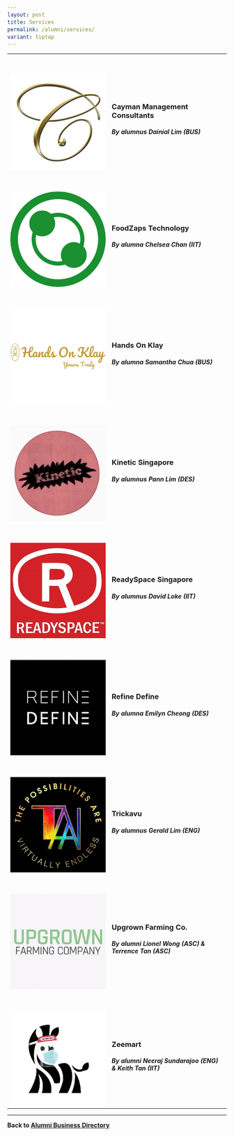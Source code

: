 ```yaml
---
layout: post
title: Services
permalink: /alumni/services/
variant: tiptap
---
```

<table style="minWidth: 50px">
<colgroup>
<col>
<col>
</colgroup>
<tbody>
<tr>
<td rowspan="1" colspan="1">
<p>
<br>
</p>
<div class="isomer-image-wrapper">
<img style="display:block;margin-left:auto;margin-right:auto;" height="auto" width="100%" alt="Services1" src="/images/MerchantServices-CaymanManagementConsultants.png">
</div>
</td>
<td rowspan="1" colspan="1">
<p>
<br>
</p>
<h3>Cayman Management Consultants</h3>
<h5><em>By alumnus Dainial Lim (BUS)</em></h5>
</td>
</tr>
<tr>
<td rowspan="1" colspan="1">
<p>
<br>
</p>
<div class="isomer-image-wrapper">
<img style="display:block;margin-left:auto;margin-right:auto;" height="auto" width="100%" alt="Services3" src="/images/MerchantServices-FoodZapsTechnology.png">
</div>
</td>
<td rowspan="1" colspan="1">
<p>
<br>
</p>
<h3>FoodZaps Technology</h3>
<h5><em>By alumna Chelsea Chan (IIT)</em></h5>
</td>
</tr>
<tr>
<td rowspan="1" colspan="1">
<p>
<br>
</p>
<div class="isomer-image-wrapper">
<img style="display:block;margin-left:auto;margin-right:auto;" height="auto" width="100%" alt="Services4" src="/images/MerchantServices-HandsOnKlay.png">
</div>
</td>
<td rowspan="1" colspan="1">
<p>
<br>
</p>
<h3>Hands On Klay</h3>
<h5><em>By alumna Samantha Chua (BUS)</em></h5>
</td>
</tr>
<tr>
<td rowspan="1" colspan="1">
<p>
<br>
</p>
<div class="isomer-image-wrapper">
<img style="display:block;margin-left:auto;margin-right:auto;" height="auto" width="100%" alt="Services5" src="/images/MerchantServices-KineticSingapore.PNG">
</div>
</td>
<td rowspan="1" colspan="1">
<p>
<br>
</p>
<h3>Kinetic Singapore</h3>
<h5><em>By alumnus Pann Lim (DES)</em></h5>
</td>
</tr>
<tr>
<td rowspan="1" colspan="1">
<p>
<br>
</p>
<div class="isomer-image-wrapper">
<img style="display:block;margin-left:auto;margin-right:auto;" height="auto" width="100%" alt="Services6" src="/images/MerchantServices-ReadySpace.jpg">
</div>
</td>
<td rowspan="1" colspan="1">
<p>
<br>
</p>
<h3>ReadySpace Singapore</h3>
<h5><em>By alumnus David Loke (IIT)</em></h5>
</td>
</tr>
<tr>
<td rowspan="1" colspan="1">
<p>
<br>
</p>
<div class="isomer-image-wrapper">
<img style="display:block;margin-left:auto;margin-right:auto;" height="auto" width="100%" alt="Services7" src="/images/MerchantServices-RefineDefine.png">
</div>
</td>
<td rowspan="1" colspan="1">
<p>
<br>
</p>
<h3>Refine Define</h3>
<h5><em>By alumna Emilyn Cheong (DES)</em></h5>
</td>
</tr>
<tr>
<td rowspan="1" colspan="1">
<p>
<br>
</p>
<div class="isomer-image-wrapper">
<img style="display:block;margin-left:auto;margin-right:auto;" height="auto" width="100%" alt="Services8" src="/images/MerchantServices-Trickavu.jpg">
</div>
</td>
<td rowspan="1" colspan="1">
<p>
<br>
</p>
<h3>Trickavu</h3>
<h5><em>By alumnus Gerald Lim (ENG)</em></h5>
</td>
</tr>
<tr>
<td rowspan="1" colspan="1">
<p>
<br>
</p>
<div class="isomer-image-wrapper">
<img style="display:block;margin-left:auto;margin-right:auto;" height="auto" width="100%" alt="Services9" src="/images/MerchantServices-UpgrownFarmingCo.jpg">
</div>
</td>
<td rowspan="1" colspan="1">
<p>
<br>
</p>
<h3>Upgrown Farming Co.</h3>
<h5><em>By alumni Lionel Wong (ASC) &amp; Terrence Tan (ASC)</em></h5>
</td>
</tr>
<tr>
<td rowspan="1" colspan="1">
<p>
<br>
</p>
<div class="isomer-image-wrapper">
<img style="display:block;margin-left:auto;margin-right:auto;" height="auto" width="100%" alt="Services10" src="/images/MerchantServices-Zeemart.jpg">
</div>
</td>
<td rowspan="1" colspan="1">
<p>
<br>
</p>
<h3>Zeemart</h3>
<h5><em>By alumni Neeraj Sundarajoo (ENG) &amp; Keith Tan (IIT)</em></h5>
</td>
</tr>
</tbody>
</table>
<hr>
<p><strong>Back to <a href="/alumni/alumni-businesses" rel="noopener noreferrer nofollow" target="_blank">Alumni Business Directory</a></strong>
</p>